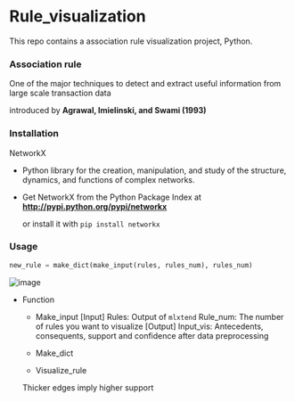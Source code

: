 # Rule_visualization 
This repo contains a association rule visualization project, Python.

### Association rule
One of the major techniques to detect and extract useful information from large scale transaction data

introduced by **Agrawal, Imielinski, and Swami (1993)**



### Installation
NetworkX

  * Python library for the creation, manipulation, and study of the structure, dynamics, and functions of complex networks.

  * Get NetworkX from the Python Package Index at **http://pypi.python.org/pypi/networkx** 
  
    or install it with ```pip install networkx```
    

### Usage
```python
new_rule = make_dict(make_input(rules, rules_num), rules_num)
```

![image](https://user-images.githubusercontent.com/41055617/58598861-f0f9b200-82b8-11e9-9ebb-945b63e842da.png)

 * Function
   * Make_input 
   [Input]
   Rules: Output of ```mlxtend```
   Rule_num: The number of rules you want to visualize
   [Output]
   Input_vis: Antecedents, consequents, support and confidence after data preprocessing
   
   * Make_dict
   * Visualize_rule


   
   
   
   
   Thicker edges imply higher support
 
